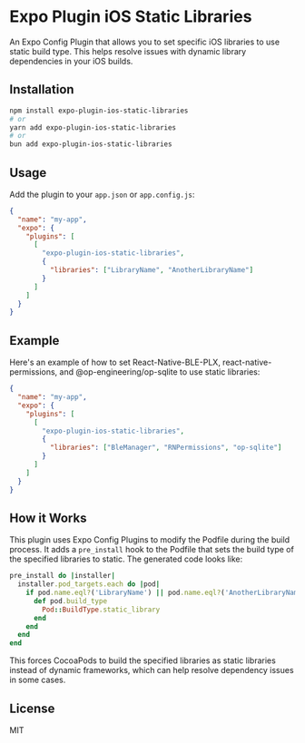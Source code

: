 # Expo Plugin iOS Static Libraries

An Expo Config Plugin that allows you to set specific iOS libraries to use static build type. This helps resolve issues with dynamic library dependencies in your iOS builds.

## Installation

```bash
npm install expo-plugin-ios-static-libraries
# or
yarn add expo-plugin-ios-static-libraries
# or
bun add expo-plugin-ios-static-libraries
```

## Usage

Add the plugin to your `app.json` or `app.config.js`:

```json
{
  "name": "my-app",
  "expo": {
    "plugins": [
      [
        "expo-plugin-ios-static-libraries",
        {
          "libraries": ["LibraryName", "AnotherLibraryName"]
        }
      ]
    ]
  }
}
```

## Example

Here's an example of how to set React-Native-BLE-PLX, react-native-permissions, and @op-engineering/op-sqlite to use static libraries:

```json
{
  "name": "my-app",
  "expo": {
    "plugins": [
      [
        "expo-plugin-ios-static-libraries",
        {
          "libraries": ["BleManager", "RNPermissions", "op-sqlite"]
        }
      ]
    ]
  }
}
```

## How it Works

This plugin uses Expo Config Plugins to modify the Podfile during the build process. It adds a `pre_install` hook to the Podfile that sets the build type of the specified libraries to static. The generated code looks like:

```ruby
pre_install do |installer|
  installer.pod_targets.each do |pod|
    if pod.name.eql?('LibraryName') || pod.name.eql?('AnotherLibraryName')
      def pod.build_type
        Pod::BuildType.static_library
      end
    end
  end
end
```

This forces CocoaPods to build the specified libraries as static libraries instead of dynamic frameworks, which can help resolve dependency issues in some cases.

## License

MIT
